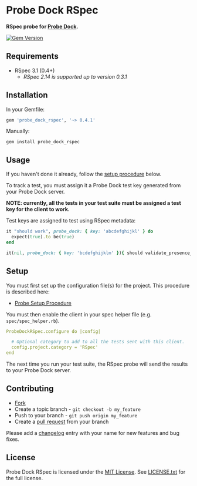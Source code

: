 # Probe Dock RSpec

**RSpec probe for [Probe Dock](https://github.com/42inside/probe-dock).**

[![Gem Version](https://badge.fury.io/rb/probe_dock_rspec.png)](http://badge.fury.io/rb/probe_dock_rspec)

## Requirements

* RSpec 3.1 (0.4+)
  * *RSpec 2.14 is supported up to version 0.3.1*

## Installation

In your Gemfile:

```rb
gem 'probe_dock_rspec', '~> 0.4.1'
```

Manually:

    gem install probe_dock_rspec

## Usage

If you haven't done it already, follow the [setup procedure](#setup) below.

To track a test, you must assign it a Probe Dock test key generated from your Probe Dock server.

**NOTE: currently, all the tests in your test suite must be assigned a test key for the client to work.**

Test keys are assigned to test using RSpec metadata:

```rb
it "should work", probe_dock: { key: 'abcdefghijkl' } do
  expect(true).to be(true)
end

it(nil, probe_dock: { key: 'bcdefghijklm' }){ should validate_presence_of(:name) }
```

<a name="setup"></a>
## Setup

You must first set up the configuration file(s) for the project.
This procedure is described here:

* [Probe Setup Procedure](https://github.com/lotaris/rox-client#setup-procedure)

You must then enable the client in your spec helper file (e.g. `spec/spec_helper.rb`).

```yml
ProbeDockRSpec.configure do |config|

  # Optional category to add to all the tests sent with this client.
  config.project.category = 'RSpec'
end
```

The next time you run your test suite, the RSpec probe will send the results to your Probe Dock server.

## Contributing

* [Fork](https://help.github.com/articles/fork-a-repo)
* Create a topic branch - `git checkout -b my_feature`
* Push to your branch - `git push origin my_feature`
* Create a [pull request](http://help.github.com/pull-requests/) from your branch

Please add a [changelog](CHANGELOG.md) entry with your name for new features and bug fixes.

## License

Probe Dock RSpec is licensed under the [MIT License](http://opensource.org/licenses/MIT).
See [LICENSE.txt](LICENSE.txt) for the full license.
